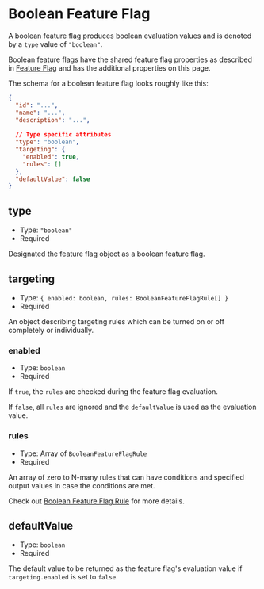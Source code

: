 # Boolean Feature Flag

A boolean feature flag produces boolean evaluation values and is
denoted by a `type` value of `"boolean"`.

Boolean feature flags  have the shared feature flag properties as described in
[Feature Flag](./index.md) and has the additional properties on this page.

The schema for a boolean feature flag looks roughly like this:

```json
{
  "id": "...",
  "name": "...",
  "description": "...",
  
  // Type specific attributes
  "type": "boolean",
  "targeting": {
    "enabled": true,
    "rules": []
  },
  "defaultValue": false
}
```

## type

- Type: `"boolean"`
- Required

Designated the feature flag object as a boolean feature flag.

## targeting

- Type: `{ enabled: boolean, rules: BooleanFeatureFlagRule[] }`
- Required

An object describing targeting rules which can be turned on or off
completely or individually.

### enabled

- Type: `boolean`
- Required

If `true`, the `rules` are checked during the feature flag evaluation.

If `false`, all `rules` are ignored and the `defaultValue` is used
as the evaluation value.

### rules

- Type: Array of `BooleanFeatureFlagRule`
- Required

An array of zero to N-many rules that can have conditions and specified
output values in case the conditions are met.

Check out [Boolean Feature Flag Rule](./rules/boolean.md) for more details.

## defaultValue

- Type: `boolean`
- Required

The default value to be returned as the feature flag's evaluation value
if `targeting.enabled` is set to `false`.
